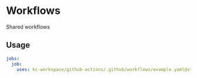 # Workflows

Shared workflows

## Usage

```yaml
jobs:
  job:
    uses: kc-workspace/github-actions/.github/workflows/example.yaml@v1
```
